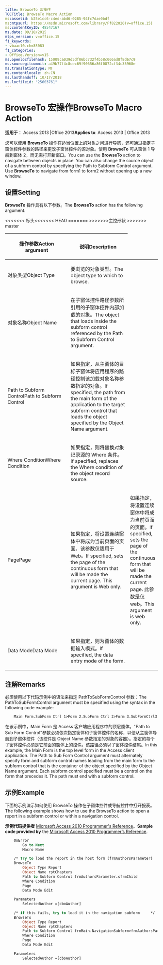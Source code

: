 ```yaml
---
title: BrowseTo 宏操作
TOCTitle: BrowseTo Macro Action
ms:assetid: b25e1cc6-c4ed-abd6-0285-94fc7dae0bdf
ms:mtpsurl: https://msdn.microsoft.com/library/Ff822020(v=office.15)
ms:contentKeyID: 48547167
ms.date: 09/18/2015
mtps_version: v=office.15
f1_keywords:
- vbaac10.chm35083
f1_categories:
- Office.Version=v15
ms.openlocfilehash: 15009ca039d5df06bc732f4b58c066ad8f8d67c9
ms.sourcegitcommit: a49b77f4c8cec69f90656a86f0872cf34c35968e
ms.translationtype: MT
ms.contentlocale: zh-CN
ms.lasthandoff: 10/17/2018
ms.locfileid: "25603761"
---
```

# <a name="browseto-macro-action"></a><span data-ttu-id="c464a-102">BrowseTo 宏操作</span><span class="sxs-lookup"><span data-stu-id="c464a-102">BrowseTo Macro Action</span></span>

<span data-ttu-id="c464a-103">**适用于**： Access 2013 |Office 2013</span><span class="sxs-lookup"><span data-stu-id="c464a-103">**Applies to**: Access 2013 | Office 2013</span></span>

<span data-ttu-id="c464a-p101">您可以使用 **BrowseTo** 操作在适当位置上的对象之间进行导航，还可通过指定子窗体控件参数的路径来更改子窗体控件的源对象。使用 **BrowseTo** 可从窗体 1 导航到窗体 2，而无需打开新窗口。</span><span class="sxs-lookup"><span data-stu-id="c464a-p101">You can use the **BrowseTo** action to navigate between objects in place. You can also change the source object of a subform control by specifying the Path to Subform Control argument. Use **BrowseTo** to navigate from form1 to form2 without opening up a new window.</span></span>

## <a name="setting"></a><span data-ttu-id="c464a-107">设置</span><span class="sxs-lookup"><span data-stu-id="c464a-107">Setting</span></span>

<span data-ttu-id="c464a-108">**BrowseTo** 操作具有以下参数。</span><span class="sxs-lookup"><span data-stu-id="c464a-108">The **BrowseTo** action has the following argument.</span></span>

<table>
<colgroup>
<col style="width: 50%" />
<col style="width: 50%" />
</colgroup>
<thead>
<tr class="header">
<th><p><span data-ttu-id="c464a-109">操作参数</span><span class="sxs-lookup"><span data-stu-id="c464a-109">Action argument</span></span></p></th>
<th><p><span data-ttu-id="c464a-110">说明</span><span class="sxs-lookup"><span data-stu-id="c464a-110">Description</span></span></p></th>
</tr>
</thead>
<tbody>
<tr class="odd">
<td><p><span data-ttu-id="c464a-111">对象类型</span><span class="sxs-lookup"><span data-stu-id="c464a-111">Object Type</span></span></p></td>
<td><p><span data-ttu-id="c464a-112">要浏览的对象类型。</span><span class="sxs-lookup"><span data-stu-id="c464a-112">The object type to which to browse.</span></span></p></td>
</tr>
<tr class="even">
<td><p><span data-ttu-id="c464a-113">对象名称</span><span class="sxs-lookup"><span data-stu-id="c464a-113">Object Name</span></span></p></td>
<td><p><span data-ttu-id="c464a-114">在子窗体控件路径参数所引用的子窗体控件内部加载的对象。</span><span class="sxs-lookup"><span data-stu-id="c464a-114">The object that loads inside the subform control referenced by the Path to Subform Control argument.</span></span></p></td>
</tr>
<tr class="odd">
<td><p><span data-ttu-id="c464a-115">Path to Subform Control</span><span class="sxs-lookup"><span data-stu-id="c464a-115">Path to Subform Control</span></span></p></td>
<td><p><span data-ttu-id="c464a-116">如果指定，从主窗体的目标子窗体将应用程序的路径控制该加载对象名称参数指定的对象。</span><span class="sxs-lookup"><span data-stu-id="c464a-116">If specified, the path from the main form of the application to the target subform control that loads the object specified by the Object Name argument.</span></span></p></td>
</tr>
<tr class="even">
<td><p><span data-ttu-id="c464a-117">Where Condition</span><span class="sxs-lookup"><span data-stu-id="c464a-117">Where Condition</span></span></p></td>
<td><p><span data-ttu-id="c464a-118">如果指定，则将替换对象记录源的 Where 条件。</span><span class="sxs-lookup"><span data-stu-id="c464a-118">If specified, replaces the Where condition of the object record source.</span></span></p></td>
</tr>
<tr class="odd">
<td><p><span data-ttu-id="c464a-119">Page</span><span class="sxs-lookup"><span data-stu-id="c464a-119">Page</span></span></p></td>
<span data-ttu-id="c464a-120"><<<<<<< 标头</span><span class="sxs-lookup"><span data-stu-id="c464a-120"><<<<<<< HEAD</span></span>
<td><p><span data-ttu-id="c464a-p102">如果指定，将设置连续窗体中将成为当前页面的页面。该参数仅适用于 Web。</span><span class="sxs-lookup"><span data-stu-id="c464a-p102">If specified, sets the page of the continuous form that will be made the current page. This argument is Web only.</span></span></p></td>
=======
<td><p><span data-ttu-id="c464a-123">如果指定，将设置连续窗体中将成为当前页面的页面。</span><span class="sxs-lookup"><span data-stu-id="c464a-123">If specified, sets the page of the continuous form that will be made the current page.</span></span> <span data-ttu-id="c464a-124">此参数是仅 web。</span><span class="sxs-lookup"><span data-stu-id="c464a-124">This argument is web only.</span></span></p></td><span data-ttu-id="c464a-125">
>>>>>>>主控形状</span><span class="sxs-lookup"><span data-stu-id="c464a-125">
>>>>>>> master</span></span>
</tr>
<tr class="even">
<td><p><span data-ttu-id="c464a-126">Data Mode</span><span class="sxs-lookup"><span data-stu-id="c464a-126">Data Mode</span></span></p></td>
<td><p><span data-ttu-id="c464a-127">如果指定，则为窗体的数据输入模式。</span><span class="sxs-lookup"><span data-stu-id="c464a-127">If specified, the data entry mode of the form.</span></span></p></td>
</tr>
</tbody>
</table>


## <a name="remarks"></a><span data-ttu-id="c464a-128">注解</span><span class="sxs-lookup"><span data-stu-id="c464a-128">Remarks</span></span>

<span data-ttu-id="c464a-129">必须使用以下代码示例中的语法来指定 PathToSubFormControl 参数：</span><span class="sxs-lookup"><span data-stu-id="c464a-129">The PathToSubFormControl argument must be specified using the syntax in the following code example:</span></span>

```vb
    Main Form.SubForm Ctrl 1>Form 2.SubForm Ctrl 2>Form 3.SubFormCtrl3
```

<span data-ttu-id="c464a-p104">在该示例中，Main Form 是 Access 客户端应用程序中的顶层窗体。"Path to Sub Form Control"参数必须依次指定窗体和子窗体控件的名称，以便从主窗体导航到子窗体控件（该控件是 Object Name 参数指定的对象的容器）。指定的每个子窗体控件必须是它前面的窗体上的控件。该路径必须以子窗体控件结尾。</span><span class="sxs-lookup"><span data-stu-id="c464a-p104">In this example, the Main Form is the top level form in the Access client application. The Path to Sub Form Control argument must alternately specify form and subform control names leading from the main form to the subform control that is the container of the object specified by the Object Name argument. Each subform control specified must be a control on the form that precedes it. The path must end with a subform control.</span></span>

## <a name="example"></a><span data-ttu-id="c464a-134">示例</span><span class="sxs-lookup"><span data-stu-id="c464a-134">Example</span></span>

<span data-ttu-id="c464a-135">下面的示例演示如何使用 BrowseTo 操作在子窗体控件或导航控件中打开报表。</span><span class="sxs-lookup"><span data-stu-id="c464a-135">The following example shows how to use the BrowseTo action to open a report in a subform control or within a navigation control.</span></span>

<span data-ttu-id="c464a-136">**示例代码提供者** [Microsoft Access 2010 Programmer's Reference](https://www.amazon.com/Microsoft-Access-2010-Programmers-Reference/dp/8126528125)。</span><span class="sxs-lookup"><span data-stu-id="c464a-136">**Sample code provided by** the [Microsoft Access 2010 Programmer’s Reference](https://www.amazon.com/Microsoft-Access-2010-Programmers-Reference/dp/8126528125).</span></span>

```vb
    OnError
        Go to Next
        Macro Name
    
    /* Try to load the report in the host form (frmAuthorsParameter)    */
    BrowseTo
        Object Type Report
        Object Name rptChapters
        Path to Subform Control frmAuthorsParameter.sfrmChild
        Where Condition
        Page
        Data Mode Edit
    
    Parameters
        SelectedAuthor =[cboAuthor]
    
    /* if this fails, try to load it in the navigation subform     */
    BrowseTo
        Object Type Report
        Object Name rptChapters
        Path to Subform Control frmMain.NavigationSubform>frmAuthorsParameter.sfrmChild
        Where Condition
        Page
        Data Mode Edit
    
    Parameters
        SelectedAuthor =[cboAuthor]
```



